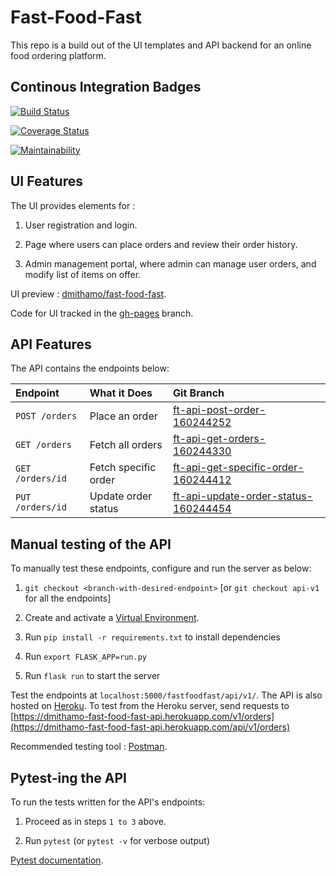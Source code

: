 # Fast-Food-Fast

This repo is a build out of the UI templates and API backend for an online food ordering platform.

## Continous Integration Badges

[![Build Status](https://travis-ci.org/dmithamo/fast-food-fast.svg?branch=api-v1)](https://travis-ci.org/dmithamo/fast-food-fast)

[![Coverage Status](https://coveralls.io/repos/github/dmithamo/fast-food-fast/badge.svg?branch=api-v1)](https://coveralls.io/github/dmithamo/fast-food-fast?branch=api-v1)

[![Maintainability](https://api.codeclimate.com/v1/badges/8450eb14df4a1833c544/maintainability)](https://codeclimate.com/github/dmithamo/fast-food-fast/maintainability)

## UI Features

The UI provides elements for :

1. User registration and login.

2. Page where users can place orders and review their order history.

3. Admin management portal, where admin can manage user orders, and modify list of items on offer.

UI preview : [dmithamo/fast-food-fast](https://dmithamo.github.io/fast-food-fast/index.html).

Code for UI tracked in the [gh-pages](https://github.com/dmithamo/fast-food-fast/tree/gh-pages) branch.

## API Features

The API contains the endpoints below:
  
| Endpoint                  | What it Does                     | Git Branch                             |
| :--------------------     | :-----------------------         | :--------------------------------      |
| `POST /orders`            | Place an order                   | [ft-api-post-order-160244252](https://github.com/dmithamo/fast-food-fast/tree/ft-api-post-order-160244252)                           |
| `GET /orders`             | Fetch all orders                 | [ft-api-get-orders-160244330](https://github.com/dmithamo/fast-food-fast/tree/ft-api-get-orders-160244330)                           |
| `GET /orders/id`          | Fetch specific order             | [ft-api-get-specific-order-160244412](https://github.com/dmithamo/fast-food-fast/tree/ft-api-get-specific-order-160244412)                   |
| `PUT /orders/id`          | Update order status              | [ft-api-update-order-status-160244454](https://github.com/dmithamo/fast-food-fast/tree/ft-api-update-order-status-160244454)                  |

## Manual testing of the API

To manually test these endpoints, configure and run the server as below:

1. `git checkout <branch-with-desired-endpoint>` [or `git checkout api-v1` for all the endpoints]

2. Create and activate a [Virtual Environment](https://virtualenv.pypa.io/en/stable/).

3. Run `pip install -r requirements.txt` to install dependencies

4. Run `export FLASK_APP=run.py`

5. Run `flask run` to start the server

Test the endpoints at `localhost:5000/fastfoodfast/api/v1/`.
The API is also hosted on [Heroku](https://dashboard.heroku.com/apps/dmithamo-fast-food-fast-api).
To test from the Heroku server, send requests to [https://dmithamo-fast-food-fast-api.herokuapp.com/v1/orders](https://dmithamo-fast-food-fast-api.herokuapp.com/api/v1/orders)

Recommended testing tool : [Postman](https://www.getpostman.com/).

## Pytest-ing the API

To run the tests written for the API's endpoints:

1. Proceed as in steps `1 to 3` above.

2. Run `pytest` (or `pytest -v` for verbose output)

[Pytest documentation](http://pytest-flask.readthedocs.io/en/latest/).
